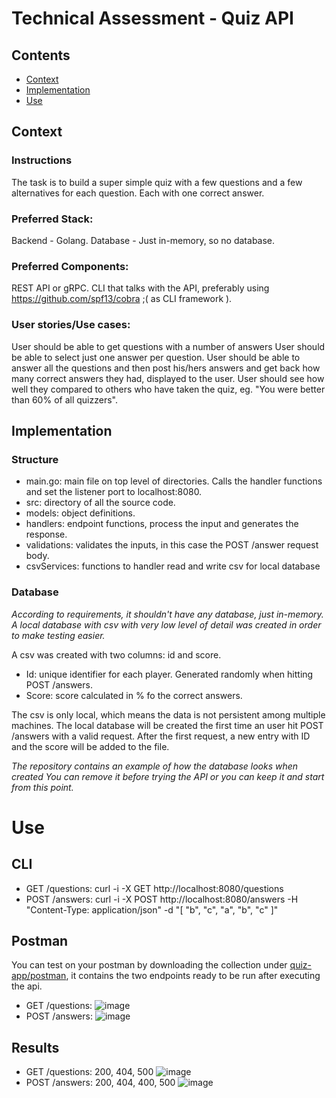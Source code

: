 # Technical Assessment - Quiz API
## Contents
- [Context](#context)
- [Implementation](#implementation)
- [Use](#use)

## Context
### Instructions 
The task is to build a super simple quiz with a few questions and a few alternatives for each question. Each with one correct answer. 
### Preferred Stack:
Backend - Golang.
Database - Just in-memory, so no database.
### Preferred Components:
REST API or gRPC.
CLI that talks with the API, preferably using https://github.com/spf13/cobra ;( as CLI framework ).
### User stories/Use cases: 
User should be able to get questions with a number of answers
User should be able to select just one answer per question.
User should be able to answer all the questions and then post his/hers answers and get back how many correct answers they had, displayed to the user.
User should see how well they compared to others who have taken the quiz, eg. "You were better than 60% of all quizzers".

## Implementation
### Structure
- main.go: main file on top level of directories. Calls the handler functions and set the listener port to localhost:8080.
- src: directory of all the source code.
- models: object definitions.
- handlers: endpoint functions, process the input and generates the response.
- validations: validates the inputs, in this case the POST /answer request body.
- csvServices: functions to handler read and write csv for local database

### Database

*According to requirements, it shouldn't have any database, just in-memory.*
*A local database with csv with very low level of detail was created in order to make testing easier.*

A csv was created with two columns: id and score.
- Id: unique identifier for each player. Generated randomly when hitting POST /answers.
- Score: score calculated in % fo the correct answers.

The csv is only local, which means the data is not persistent among multiple machines.
The local database will be created the first time an user hit POST /answers with a valid request.
After the first request, a new entry with ID and the score will be added to the file.

*The repository contains an example of how the database looks when created*
*You can remove it before trying the API or you can keep it and start from this point.*


# Use
## CLI
- GET /questions: curl -i -X GET http://localhost:8080/questions
- POST /answers: curl -i -X POST http://localhost:8080/answers -H "Content-Type: application/json" -d "[ \"b\", \"c\", \"a\", \"b\", \"c\" ]"
## Postman
You can test on your postman by downloading the collection under [quiz-app/postman](https://github.com/johhaanndev/FastTrack_TechnicalAssessment_JoanFreixas/tree/master/quiz-app/postman), it contains the two endpoints ready to be run after executing the api.
- GET /questions:
  ![image](https://github.com/user-attachments/assets/4bba77f2-6db2-4f91-9d5a-14b5cc11ddcb)
- POST /answers:
  ![image](https://github.com/user-attachments/assets/77e02a26-712b-4e1b-8b1d-fe3e4d56d6e1)

## Results
- GET /questions: 200, 404, 500
![image](https://github.com/user-attachments/assets/af89dda5-22fc-4173-a5b4-6a9f6d706032)
- POST /answers: 200, 404, 400, 500
![image](https://github.com/user-attachments/assets/c88b8ade-e3ba-4174-9b5c-cd7761563478)
